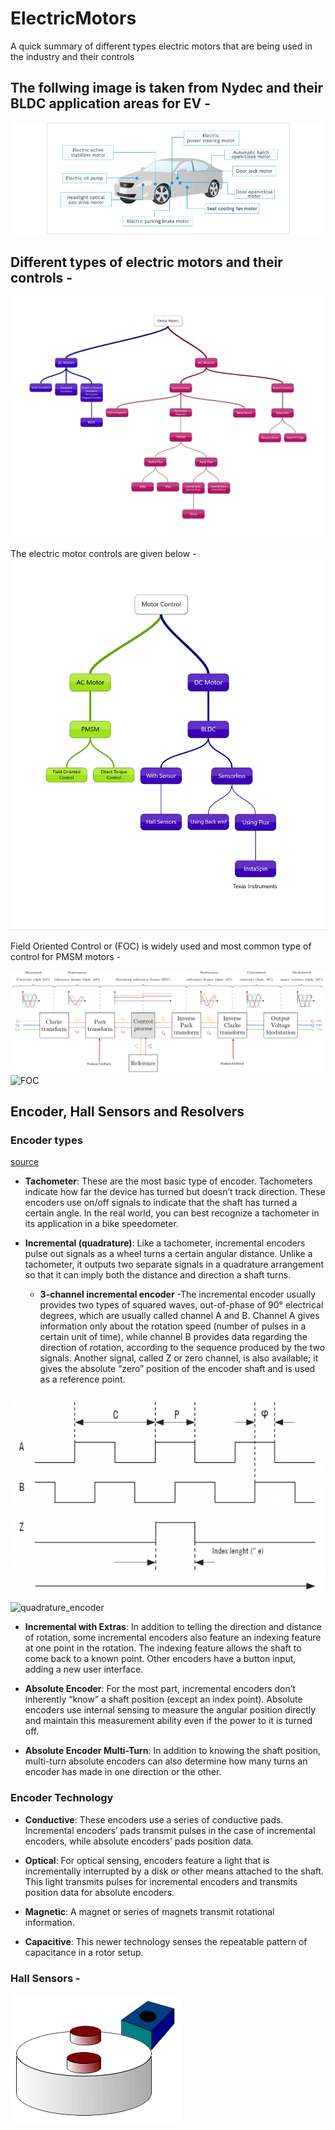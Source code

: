 # ElectricMotors
A quick summary of different types electric motors that are being used in the industry and their controls


## The follwing image is taken from Nydec and their BLDC application areas for EV - ##
![BLDC Application](/Images/nydec_bldc_application.png)

## Different types of electric motors and their controls - ##

![Different_types_motors](/Images/Emotors.png)

The electric motor controls are given below - 
![Electric_motor_controls](/Images/emotor_controls.png)

Field Oriented Control or (FOC) is widely used and most common type of control for PMSM motors - 

![FOC_bd](/Images/focbd.png)
![FOC](/Images/ClarkePark_Animation.gif)

## Encoder, Hall Sensors and Resolvers 

### Encoder types 
[source](https://www.arrow.com/en/research-and-events/articles/how-to-understand-the-different-types-of-encoders)
- **Tachometer**: These are the most basic type of encoder. Tachometers indicate how far the device has turned but doesn’t track direction. These encoders use on/off signals to indicate that the shaft has turned a certain angle. In the real world, you can best recognize a tachometer in its application in a bike speedometer.

- **Incremental (quadrature)**: Like a tachometer, incremental encoders pulse out signals as a wheel turns a certain angular distance. Unlike a tachometer, it outputs two separate signals in a quadrature arrangement so that it can imply both the distance and direction a shaft turns.
    * **3-channel incremental encoder** -The incremental encoder usually provides two types of squared waves, out-of-phase of 90° electrical degrees, which are usually called channel A and B. Channel A   gives information only about the rotation speed (number of pulses in a certain unit of time), while channel B provides data regarding the direction of rotation, according to the sequence produced by the two signals. Another signal, called Z or zero channel, is also available; it gives the absolute “zero” position of the encoder shaft and is used as a reference point. 

![FOC_bd](/Images/encoder_inc.png) ![quadrature_encoder](/Images/QuadratureAnimation.png)

- **Incremental with Extras**: In addition to telling the direction and distance of rotation, some incremental encoders also feature an indexing feature at one point in the rotation. The indexing feature allows the shaft to come back to a known point. Other encoders have a button input, adding a new user interface.

- **Absolute Encoder**: For the most part, incremental encoders don’t inherently “know” a shaft position (except an index point). Absolute encoders use internal sensing to measure the angular position directly and maintain this measurement ability even if the power to it is turned off.

- **Absolute Encoder Multi-Turn**: In addition to knowing the shaft position, multi-turn absolute encoders can also determine how many turns an encoder has made in one direction or the other.

### Encoder Technology
- **Conductive**: These encoders use a series of conductive pads. Incremental encoders’ pads transmit pulses in the case of incremental encoders, while absolute encoders’ pads position data.

- **Optical**: For optical sensing, encoders feature a light that is incrementally interrupted by a disk or other means attached to the shaft. This light transmits pulses for incremental encoders and transmits position data for absolute encoders.

- **Magnetic**: A magnet or series of magnets transmit rotational information.

- **Capacitive**: This newer technology senses the repeatable pattern of capacitance in a rotor setup.

### Hall Sensors - 

![FOC](/Images/Hall_sensor_tach.gif)
